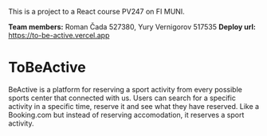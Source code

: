 This is a project to a React course PV247 on FI MUNI.

**Team members:** Roman Čada 527380, Yury Vernigorov 517535
**Deploy url:** https://to-be-active.vercel.app

# ToBeActive

BeActive is a platform for reserving a sport activity from every possible sports center that connected with us. Users can search for a specific activity in a specific time, reserve it and see what they have reserved. Like a Booking.com but instead of reserving accomodation, it reserves a sport activity.